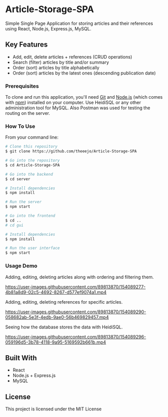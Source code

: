 # Article-Storage-SPA

Simple Single Page Application for storing articles and their references using React, Node.js, Express.js, MySQL.

## Key Features

* Add, edit, delete articles + references (CRUD operations)
* Search (filter) articles by title and/or summary
* Order (sort) articles by title alphabetically
* Order (sort) articles by the latest ones (descending publication date)

### Prerequisites
To clone and run this application, you'll need [Git](https://git-scm.com) and [Node.js](https://nodejs.org/en/download/) (which comes with [npm](http://npmjs.com)) installed on your computer.
Use HeidiSQL or any other administration tool for MySQL. Also Postman was used for testing the routing on the server.

### How To Use

From your command line:
```bash
# Clone this repository
$ git clone https://github.com/theeejo/Article-Storage-SPA

# Go into the repository
$ cd Article-Storage-SPA

# Go into the backend
$ cd server

# Install dependencies
$ npm install

# Run the server
$ npm start

# Go into the frontend
$ cd ..
# cd gui

# Install dependencies
$ npm install

# Run the user interface
$ npm start
```

### Usage Demo

Adding, editing, deleting articles along with ordering and filtering them.

https://user-images.githubusercontent.com/89813870/154089277-4b81a8d9-02c5-4692-8267-d577ef9074a1.mp4

Adding, editing, deleting references for specific articles.

https://user-images.githubusercontent.com/89813870/154089290-058682ab-5e3f-4edb-9ae0-56b469829457.mp4

Seeing how the database stores the data with HeidiSQL. 

https://user-images.githubusercontent.com/89813870/154089296-059196d5-3b78-4118-9a95-5169592b661b.mp4


## Built With

* React
* Node.js + Express.js
* MySQL

## License

This project is licensed under the MIT License


